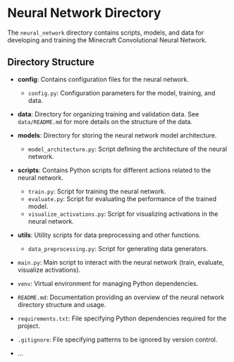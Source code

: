# Neural Network Directory

The `neural_network` directory contains scripts, models, and data for developing and training the Minecraft Convolutional Neural Network.

## Directory Structure

- **config**: Contains configuration files for the neural network.
  - `config.py`: Configuration parameters for the model, training, and data.

- **data**: Directory for organizing training and validation data. See `data/README.md` for more details on the structure of the data.

- **models**: Directory for storing the neural network model architecture.
  - `model_architecture.py`: Script defining the architecture of the neural network.

- **scripts**: Contains Python scripts for different actions related to the neural network.
  - `train.py`: Script for training the neural network.
  - `evaluate.py`: Script for evaluating the performance of the trained model.
  - `visualize_activations.py`: Script for visualizing activations in the neural network.

- **utils**: Utility scripts for data preprocessing and other functions.
  - `data_preprocessing.py`: Script for generating data generators.

- `main.py`: Main script to interact with the neural network (train, evaluate, visualize activations).

- `venv`: Virtual environment for managing Python dependencies.

- `README.md`: Documentation providing an overview of the neural network directory structure and usage.

- `requirements.txt`: File specifying Python dependencies required for the project.

- `.gitignore`: File specifying patterns to be ignored by version control.

- ...

